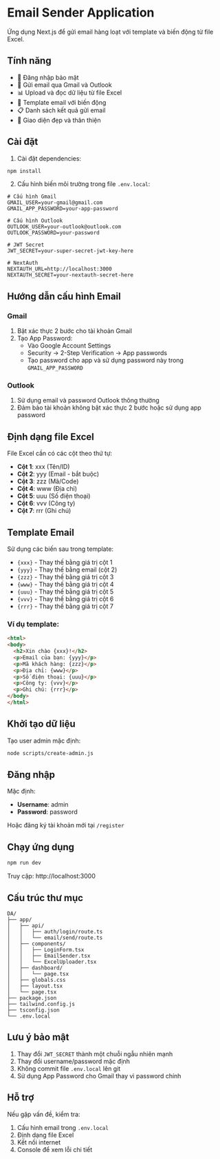 # Email Sender Application

Ứng dụng Next.js để gửi email hàng loạt với template và biến động từ file Excel.

## Tính năng

- 🔐 Đăng nhập bảo mật
- 📧 Gửi email qua Gmail và Outlook
- 📊 Upload và đọc dữ liệu từ file Excel
- 🎨 Template email với biến động
- 📋 Danh sách kết quả gửi email
- 🎯 Giao diện đẹp và thân thiện

## Cài đặt

1. Cài đặt dependencies:
```bash
npm install
```

2. Cấu hình biến môi trường trong file `.env.local`:

```env
# Cấu hình Gmail
GMAIL_USER=your-gmail@gmail.com
GMAIL_APP_PASSWORD=your-app-password

# Cấu hình Outlook  
OUTLOOK_USER=your-outlook@outlook.com
OUTLOOK_PASSWORD=your-password

# JWT Secret
JWT_SECRET=your-super-secret-jwt-key-here

# NextAuth
NEXTAUTH_URL=http://localhost:3000
NEXTAUTH_SECRET=your-nextauth-secret-here
```

## Hướng dẫn cấu hình Email

### Gmail
1. Bật xác thực 2 bước cho tài khoản Gmail
2. Tạo App Password:
   - Vào Google Account Settings
   - Security → 2-Step Verification → App passwords
   - Tạo password cho app và sử dụng password này trong `GMAIL_APP_PASSWORD`

### Outlook
1. Sử dụng email và password Outlook thông thường
2. Đảm bảo tài khoản không bật xác thực 2 bước hoặc sử dụng app password

## Định dạng file Excel

File Excel cần có các cột theo thứ tự:
- **Cột 1**: xxx (Tên/ID)
- **Cột 2**: yyy (Email - bắt buộc)
- **Cột 3**: zzz (Mã/Code)
- **Cột 4**: www (Địa chỉ)
- **Cột 5**: uuu (Số điện thoại)
- **Cột 6**: vvv (Công ty)
- **Cột 7**: rrr (Ghi chú)

## Template Email

Sử dụng các biến sau trong template:
- `{xxx}` - Thay thế bằng giá trị cột 1
- `{yyy}` - Thay thế bằng email (cột 2)
- `{zzz}` - Thay thế bằng giá trị cột 3
- `{www}` - Thay thế bằng giá trị cột 4
- `{uuu}` - Thay thế bằng giá trị cột 5
- `{vvv}` - Thay thế bằng giá trị cột 6
- `{rrr}` - Thay thế bằng giá trị cột 7

### Ví dụ template:
```html
<html>
<body>
  <h2>Xin chào {xxx}!</h2>
  <p>Email của bạn: {yyy}</p>
  <p>Mã khách hàng: {zzz}</p>
  <p>Địa chỉ: {www}</p>
  <p>Số điện thoại: {uuu}</p>
  <p>Công ty: {vvv}</p>
  <p>Ghi chú: {rrr}</p>
</body>
</html>
```

## Khởi tạo dữ liệu

Tạo user admin mặc định:
```bash
node scripts/create-admin.js
```

## Đăng nhập

Mặc định:
- **Username**: admin
- **Password**: password

Hoặc đăng ký tài khoản mới tại `/register`

## Chạy ứng dụng

```bash
npm run dev
```

Truy cập: http://localhost:3000

## Cấu trúc thư mục

```
DA/
├── app/
│   ├── api/
│   │   ├── auth/login/route.ts
│   │   └── email/send/route.ts
│   ├── components/
│   │   ├── LoginForm.tsx
│   │   ├── EmailSender.tsx
│   │   └── ExcelUploader.tsx
│   ├── dashboard/
│   │   └── page.tsx
│   ├── globals.css
│   ├── layout.tsx
│   └── page.tsx
├── package.json
├── tailwind.config.js
├── tsconfig.json
└── .env.local
```

## Lưu ý bảo mật

1. Thay đổi `JWT_SECRET` thành một chuỗi ngẫu nhiên mạnh
2. Thay đổi username/password mặc định
3. Không commit file `.env.local` lên git
4. Sử dụng App Password cho Gmail thay vì password chính

## Hỗ trợ

Nếu gặp vấn đề, kiểm tra:
1. Cấu hình email trong `.env.local`
2. Định dạng file Excel
3. Kết nối internet
4. Console để xem lỗi chi tiết
